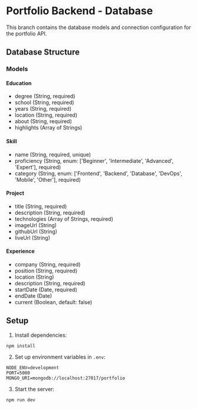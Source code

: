 # Portfolio Backend - Database

This branch contains the database models and connection configuration for the portfolio API.

## Database Structure

### Models

#### Education
- degree (String, required)
- school (String, required)
- years (String, required)
- location (String, required)
- about (String, required)
- highlights (Array of Strings)

#### Skill
- name (String, required, unique)
- proficiency (String, enum: ['Beginner', 'Intermediate', 'Advanced', 'Expert'], required)
- category (String, enum: ['Frontend', 'Backend', 'Database', 'DevOps', 'Mobile', 'Other'], required)

#### Project
- title (String, required)
- description (String, required)
- technologies (Array of Strings, required)
- imageUrl (String)
- githubUrl (String)
- liveUrl (String)

#### Experience
- company (String, required)
- position (String, required)
- location (String)
- description (String, required)
- startDate (Date, required)
- endDate (Date)
- current (Boolean, default: false)

## Setup

1. Install dependencies:
```
npm install
```

2. Set up environment variables in `.env`:
```
NODE_ENV=development
PORT=5000
MONGO_URI=mongodb://localhost:27017/portfolio
```

3. Start the server:
```
npm run dev
``` 